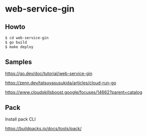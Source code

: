 # web-service-gin

## Howto 

```bash
$ cd web-service-gin
$ go build
$ make deploy
```

## Samples
https://go.dev/doc/tutorial/web-service-gin

https://zenn.dev/tatsuyasusukida/articles/cloud-run-go

https://www.cloudskillsboost.google/focuses/14662?parent=catalog

## Pack
Install pack CLI

https://buildpacks.io/docs/tools/pack/